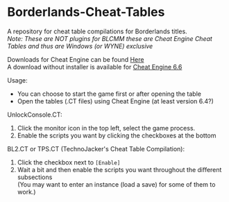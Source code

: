 # Borderlands-Cheat-Tables
A repository for cheat table compilations for Borderlands titles.   
*Note: These are NOT plugins for BLCMM these are Cheat Engine Cheat Tables and thus are Windows (or WYNE) exclusive*

Downloads for Cheat Engine can be found [Here](http://www.cheatengine.org/downloads.php)     
A download without installer is available for [Cheat Engine 6.6](http://www.cheatengine.org/download/CheatEngine66_NOsetup.rar)

Usage:
- You can choose to start the game first or after opening the table   
- Open the tables (.CT files) using Cheat Engine (at least version 6.4?)       

UnlockConsole.CT:   
1. Click the monitor icon in the top left, select the game process.   
1. Enable the scripts you want by clicking the checkboxes at the bottom    

BL2.CT or TPS.CT (TechnoJacker's Cheat Table Compilation):
1. Click the checkbox next to `[Enable]`
1. Wait a bit and then enable the scripts you want throughout the different subsections    
(You may want to enter an instance (load a save) for some of them to work.)    

